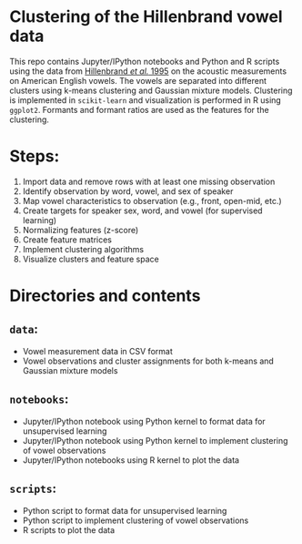 # Clustering of the Hillenbrand vowel data

This repo contains Jupyter/IPython notebooks and Python and R scripts using the data from [Hillenbrand *et al.* 1995](http://homepages.wmich.edu/~hillenbr/voweldata.html) on the acoustic measurements on American English vowels. The vowels are separated into different clusters using k-means clustering and Gaussian mixture models. Clustering is implemented in `scikit-learn` and visualization is performed in R using `ggplot2`. Formants and formant ratios are used as the features for the clustering.  

# Steps:  
1. Import data and remove rows with at least one missing observation  
2. Identify observation by word, vowel, and sex of speaker  
3. Map vowel characteristics to observation (e.g., front, open-mid, etc.)  
4. Create targets for speaker sex, word, and vowel (for supervised learning)  
5. Normalizing features (z-score)  
6. Create feature matrices  
7. Implement clustering algorithms  
8. Visualize clusters and feature space  

# Directories and contents
## `data`:  
  - Vowel measurement data in CSV format  
  - Vowel observations and cluster assignments for both k-means and Gaussian mixture models  

## `notebooks`:  
  - Jupyter/IPython notebook using Python kernel to format data for unsupervised learning  
  - Jupyter/IPython notebook using Python kernel to implement clustering of vowel observations  
  - Jupyter/IPython notebooks using R kernel to plot the data  

## `scripts`:  
  - Python script to format data for unsupervised learning  
  - Python script to implement clustering of vowel observations  
  - R scripts to plot the data 